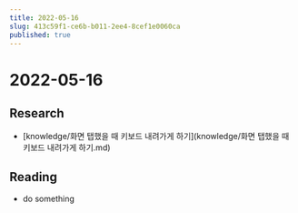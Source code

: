 ```yaml
---
title: 2022-05-16
slug: 413c59f1-ce6b-b011-2ee4-8cef1e0060ca
published: true
---
```


# 2022-05-16

## Research

* \[knowledge/화면 탭했을 때 키보드 내려가게 하기\](knowledge/화면 탭했을 때 키보드 내려가게 하기.md)

## Reading

* do something
